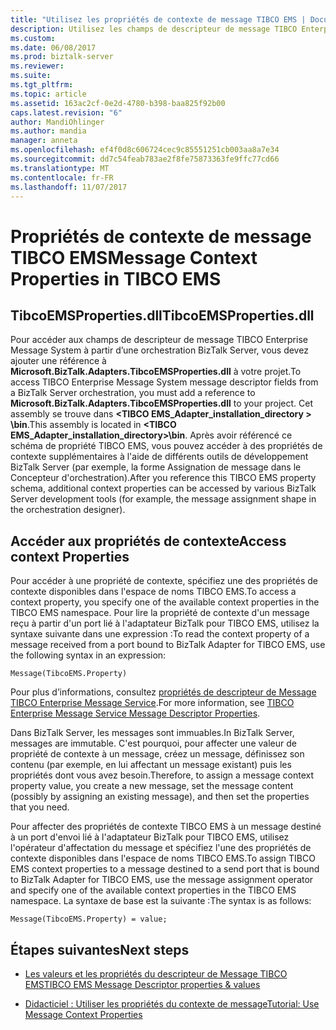 ```yaml
---
title: "Utilisez les propriétés de contexte de message TIBCO EMS | Documents Microsoft"
description: Utilisez les champs de descripteur de message TIBCO Enterprise Message System dans une orchestration BizTalk Server
ms.custom: 
ms.date: 06/08/2017
ms.prod: biztalk-server
ms.reviewer: 
ms.suite: 
ms.tgt_pltfrm: 
ms.topic: article
ms.assetid: 163ac2cf-0e2d-4780-b398-baa825f92b00
caps.latest.revision: "6"
author: MandiOhlinger
ms.author: mandia
manager: anneta
ms.openlocfilehash: ef4f0d8c606724cec9c85551251cb003aa8a7e34
ms.sourcegitcommit: dd7c54feab783ae2f8fe75873363fe9ffc77cd66
ms.translationtype: MT
ms.contentlocale: fr-FR
ms.lasthandoff: 11/07/2017
---
```

# <a name="message-context-properties-in-tibco-ems"></a><span data-ttu-id="6ea8c-103">Propriétés de contexte de message TIBCO EMS</span><span class="sxs-lookup"><span data-stu-id="6ea8c-103">Message Context Properties in TIBCO EMS</span></span>

## <a name="tibcoemspropertiesdll"></a><span data-ttu-id="6ea8c-104">TibcoEMSProperties.dll</span><span class="sxs-lookup"><span data-stu-id="6ea8c-104">TibcoEMSProperties.dll</span></span>
<span data-ttu-id="6ea8c-105">Pour accéder aux champs de descripteur de message TIBCO Enterprise Message System à partir d’une orchestration BizTalk Server, vous devez ajouter une référence à **Microsoft.BizTalk.Adapters.TibcoEMSProperties.dll** à votre projet.</span><span class="sxs-lookup"><span data-stu-id="6ea8c-105">To access TIBCO Enterprise Message System message descriptor fields from a BizTalk Server orchestration, you must add a reference to **Microsoft.BizTalk.Adapters.TibcoEMSProperties.dll** to your project.</span></span> <span data-ttu-id="6ea8c-106">Cet assembly se trouve dans  **\<TIBCO EMS_Adapter_installation_directory > \bin**.</span><span class="sxs-lookup"><span data-stu-id="6ea8c-106">This assembly is located in **\<TIBCO EMS_Adapter_installation_directory>\bin**.</span></span> <span data-ttu-id="6ea8c-107">Après avoir référencé ce schéma de propriété TIBCO EMS, vous pouvez accéder à des propriétés de contexte supplémentaires à l'aide de différents outils de développement BizTalk Server (par exemple, la forme Assignation de message dans le Concepteur d'orchestration).</span><span class="sxs-lookup"><span data-stu-id="6ea8c-107">After you reference this TIBCO EMS property schema, additional context properties can be accessed by various BizTalk Server development tools (for example, the message assignment shape in the orchestration designer).</span></span>  
  
## <a name="access-context-properties"></a><span data-ttu-id="6ea8c-108">Accéder aux propriétés de contexte</span><span class="sxs-lookup"><span data-stu-id="6ea8c-108">Access context Properties</span></span>  
 <span data-ttu-id="6ea8c-109">Pour accéder à une propriété de contexte, spécifiez une des propriétés de contexte disponibles dans l'espace de noms TIBCO EMS.</span><span class="sxs-lookup"><span data-stu-id="6ea8c-109">To access a context property, you specify one of the available context properties in the TIBCO EMS namespace.</span></span> <span data-ttu-id="6ea8c-110">Pour lire la propriété de contexte d'un message reçu à partir d'un port lié à l'adaptateur BizTalk pour TIBCO EMS, utilisez la syntaxe suivante dans une expression :</span><span class="sxs-lookup"><span data-stu-id="6ea8c-110">To read the context property of a message received from a port bound to BizTalk Adapter for TIBCO EMS, use the following syntax in an expression:</span></span>  
  
```  
Message(TibcoEMS.Property)  
```  
  
 <span data-ttu-id="6ea8c-111">Pour plus d’informations, consultez [propriétés de descripteur de Message TIBCO Enterprise Message Service](../core/tibco-enterprise-message-service-message-descriptor-properties.md).</span><span class="sxs-lookup"><span data-stu-id="6ea8c-111">For more information, see [TIBCO Enterprise Message Service Message Descriptor Properties](../core/tibco-enterprise-message-service-message-descriptor-properties.md).</span></span>  
  
 <span data-ttu-id="6ea8c-112">Dans BizTalk Server, les messages sont immuables.</span><span class="sxs-lookup"><span data-stu-id="6ea8c-112">In BizTalk Server, messages are immutable.</span></span> <span data-ttu-id="6ea8c-113">C'est pourquoi, pour affecter une valeur de propriété de contexte à un message, créez un message, définissez son contenu (par exemple, en lui affectant un message existant) puis les propriétés dont vous avez besoin.</span><span class="sxs-lookup"><span data-stu-id="6ea8c-113">Therefore, to assign a message context property value, you create a new message, set the message content (possibly by assigning an existing message), and then set the properties that you need.</span></span>  
  
 <span data-ttu-id="6ea8c-114">Pour affecter des propriétés de contexte TIBCO EMS à un message destiné à un port d'envoi lié à l'adaptateur BizTalk pour TIBCO EMS, utilisez l'opérateur d'affectation du message et spécifiez l'une des propriétés de contexte disponibles dans l'espace de noms TIBCO EMS.</span><span class="sxs-lookup"><span data-stu-id="6ea8c-114">To assign TIBCO EMS context properties to a message destined to a send port that is bound to BizTalk Adapter for TIBCO EMS, use the message assignment operator and specify one of the available context properties in the TIBCO EMS namespace.</span></span> <span data-ttu-id="6ea8c-115">La syntaxe de base est la suivante :</span><span class="sxs-lookup"><span data-stu-id="6ea8c-115">The syntax is as follows:</span></span>  
  
```  
Message(TibcoEMS.Property) = value;  
```  
  
## <a name="next-steps"></a><span data-ttu-id="6ea8c-116">Étapes suivantes</span><span class="sxs-lookup"><span data-stu-id="6ea8c-116">Next steps</span></span>
-   [<span data-ttu-id="6ea8c-117">Les valeurs et les propriétés du descripteur de Message TIBCO EMS</span><span class="sxs-lookup"><span data-stu-id="6ea8c-117">TIBCO EMS Message Descriptor properties & values</span></span>](../core/tibco-enterprise-message-service-message-descriptor-properties.md)  
  
-   [<span data-ttu-id="6ea8c-118">Didacticiel : Utiliser les propriétés du contexte de message</span><span class="sxs-lookup"><span data-stu-id="6ea8c-118">Tutorial: Use Message Context Properties</span></span>](../core/tutorial-using-message-context-properties.md)